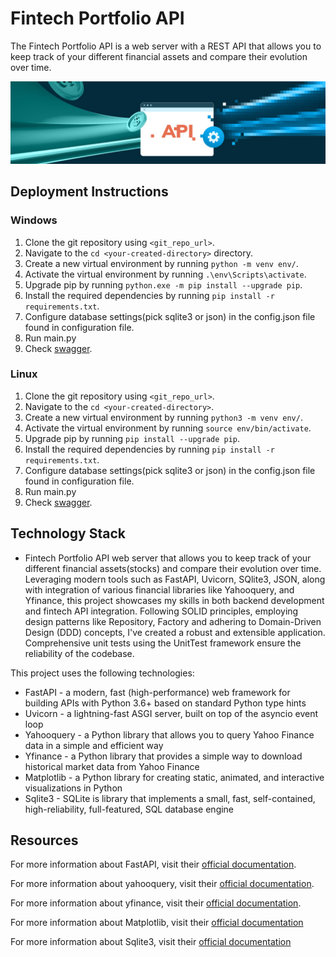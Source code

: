 # Fintech Portfolio API

The Fintech Portfolio API is a web server with a REST API that allows you to keep track of your different financial assets and compare their evolution over time.

![API Screenshot](/finance-project/api2.jpg)

## Deployment Instructions

### Windows
1. Clone the git repository using `<git_repo_url>`.
2. Navigate to the `cd <your-created-directory>` directory.
3. Create a new virtual environment by running `python -m venv env/`.
4. Activate the virtual environment by running `.\env\Scripts\activate`.
5. Upgrade pip by running `python.exe -m pip install --upgrade pip`.
6. Install the required dependencies by running `pip install -r requirements.txt`.
7. Configure database settings(pick sqlite3 or json) in the config.json file found in configuration file.
8. Run main.py
9. Check [swagger](http://127.0.0.1:8000/docs). 

### Linux
1. Clone the git repository using `<git_repo_url>`.
2. Navigate to the `cd <your-created-directory>`.
3. Create a new virtual environment by running `python3 -m venv env/`.
4. Activate the virtual environment by running `source env/bin/activate`.
5. Upgrade pip by running `pip install --upgrade pip`.
6. Install the required dependencies by running `pip install -r requirements.txt`.
7. Configure database settings(pick sqlite3 or json) in the config.json file found in configuration file.
8. Run main.py
9. Check [swagger](http://127.0.0.1:8000/docs).

## Technology Stack
 * Fintech Portfolio API web server that allows you to keep track of your different financial assets(stocks) and compare
 their evolution over time.
 Leveraging modern tools such as FastAPI, Uvicorn, SQlite3, JSON, along with integration of various financial libraries
 like Yahooquery, and Yfinance, this project showcases my skills in both backend development and fintech API
 integration. Following SOLID principles, employing design patterns like Repository, Factory and adhering to
 Domain-Driven Design (DDD) concepts, I've created a robust and extensible application.
 Comprehensive unit tests using the UnitTest framework ensure the reliability of the codebase.

This project uses the following technologies:
* FastAPI - a modern, fast (high-performance) web framework for building APIs with Python 3.6+ based on standard Python type hints
* Uvicorn - a lightning-fast ASGI server, built on top of the asyncio event loop
* Yahooquery - a Python library that allows you to query Yahoo Finance data in a simple and efficient way
* Yfinance - a Python library that provides a simple way to download historical market data from Yahoo Finance
* Matplotlib - a Python library for creating static, animated, and interactive visualizations in Python
* Sqlite3 - SQLite is library that implements a small, fast, self-contained, high-reliability, full-featured, SQL database engine

## Resources
For more information about FastAPI, visit their [official documentation](https://fastapi.tiangolo.com/).

For more information about yahooquery, visit their [official documentation](https://yahooquery.dpguthrie.com/).

For more information about yfinance, visit their [official documentation](https://pypi.org/project/yfinance/).

For more information about Matplotlib, visit their [official documentation](https://matplotlib.org/stable/index.html)

For more information about Sqlite3, visit their [official documentation](https://www.sqlite.org/index.html)